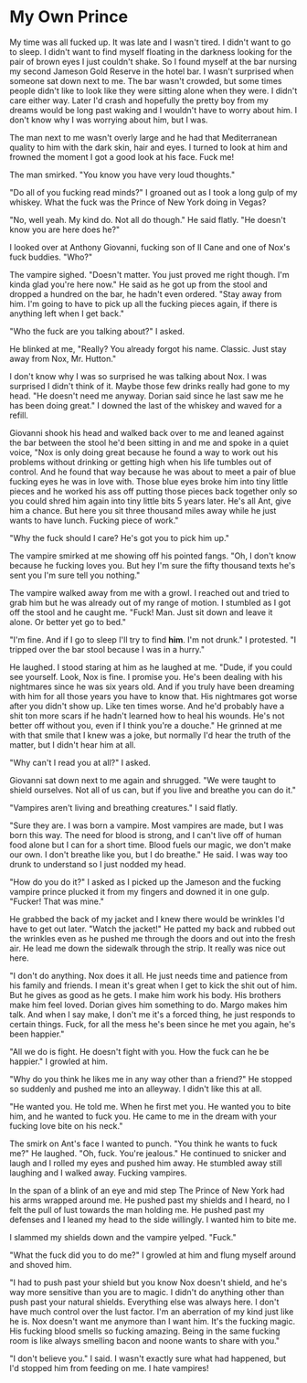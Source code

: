 # My Own Prince
My time was all fucked up.  It was late and I wasn't tired.  I didn't want to go to sleep.  I didn't want to find myself floating in the darkness looking for the pair of brown eyes I just couldn't shake.  So I found myself at the bar nursing my second Jameson Gold Reserve in the hotel bar.  I wasn't surprised when someone sat down next to me.  The bar wasn't crowded, but some times people didn't like to look like they were sitting alone when they were.  I didn't care either way.  Later I'd crash and hopefully the pretty boy from my dreams would be long past waking and I wouldn't have to worry about him.  I don't know why I was worrying about him, but I was.

The man next to me wasn't overly large and he had that Mediterranean quality to him with the dark skin, hair and eyes.  I turned to look at him and frowned the moment I got a good look at his face.  Fuck me!

The man smirked.  "You know you have very loud thoughts."

"Do all of you fucking read minds?"  I groaned out as I took a long gulp of my whiskey.  What the fuck was the Prince of New York doing in Vegas?

"No, well yeah.  My kind do.  Not all do though."  He said flatly.  "He doesn't know you are here does he?"

I looked over at Anthony Giovanni, fucking son of Il Cane and one of Nox's fuck buddies. "Who?"

The vampire sighed.  "Doesn't matter.  You just proved me right though.  I'm kinda glad you're here now."  He said as he got up from the stool and dropped a hundred on the bar, he hadn't even ordered.  "Stay away from him.  I'm going to have to pick up all the fucking pieces again, if there is anything left when I get back."

"Who the fuck are you talking about?"  I asked.

He blinked at me, "Really?  You already forgot his name.  Classic.  Just stay away from Nox, Mr. Hutton."

I don't know why I was so surprised he was talking about Nox.  I was surprised I didn't think of it.  Maybe those few drinks really had gone to my head.  "He doesn't need me anyway.  Dorian said since he last saw me he has been doing great."  I downed the last of the whiskey and waved for a refill.

Giovanni shook his head and walked back over to me and leaned against the bar between the stool he'd been sitting in and me and spoke in a quiet voice, "Nox is only doing great because he found a way to work out his problems without drinking or getting high when his life tumbles out of control.  And he found that way because he was about to meet a pair of blue fucking eyes he was in love with.  Those blue eyes broke him into tiny little pieces and he worked his ass off putting those pieces back together only so you could shred him again into tiny little bits 5 years later.  He's all Ant, give him a chance.  But here you sit three thousand miles away while he just wants to have lunch.  Fucking piece of work."

"Why the fuck should I care?  He's got you to pick him up."

The vampire smirked at me showing off his pointed fangs.  "Oh, I don't know because he fucking loves you.  But hey I'm sure the fifty thousand texts he's sent you I'm sure tell you nothing."  

The vampire walked away from me with a growl.  I reached out and tried to grab him but he was already out of my range of motion.  I stumbled as I got off the stool and he caught me.  "Fuck! Man.  Just sit down and leave it alone.  Or better yet go to bed."

"I'm fine.  And if I go to sleep I'll try to find **him**. I'm not drunk."  I protested.  "I tripped over the bar stool because I was in a hurry."

He laughed.  I stood staring at him as he laughed at me.  "Dude, if you could see yourself.  Look, Nox is fine.  I promise you.  He's been dealing with his nightmares since he was six years old.  And if you truly have been dreaming with him for all those years you have to know that.  His nightmares got worse after you didn't show up.  Like ten times worse.  And he'd probably have a shit ton more scars if he hadn't learned how to heal his wounds.  He's not better off without you, even if I think you're a douche."  He grinned at me with that smile that I knew was a joke, but normally I'd hear the truth of the matter, but I didn't hear him at all.

"Why can't I read you at all?"  I asked.

Giovanni sat down next to me again and shrugged.  "We were taught to shield ourselves.  Not all of us can, but if you live and breathe you can do it."

"Vampires aren't living and breathing creatures."  I said flatly.

"Sure they are.  I was born a vampire.  Most vampires are made, but I was born this way.  The need for blood is strong, and I can't live off of human food alone but I can for a short time.  Blood fuels our magic, we don't make our own.  I don't breathe like you, but I do breathe."  He said.  I was way too drunk to understand so I just nodded my head.

"How do you do it?" I asked as I picked up the Jameson and the fucking vampire prince plucked it from my fingers and downed it in one gulp.  "Fucker!  That was mine."

He grabbed the back of my jacket and I knew there would be wrinkles I'd have to get out later.  "Watch the jacket!"  He patted my back and rubbed out the wrinkles even as he pushed me through the doors and out into the fresh air.  He lead me down the sidewalk through the strip.  It really was nice out here.

"I don't do anything.  Nox does it all.  He just needs time and patience from his family and friends.  I mean it's great when I get to kick the shit out of him.  But he gives as good as he gets.  I make him work his body.  His brothers make him feel loved.  Dorian gives him something to do.  Margo makes him talk.  And when I say make, I don't me it's a forced thing, he just responds to certain things.  Fuck, for all the mess he's been since he met you again, he's been happier."

"All we do is fight.  He doesn't fight with you. How the fuck can he be happier."  I growled at him.

"Why do you think he likes me in any way other than a friend?" He stopped so suddenly and pushed me into an alleyway.  I didn't like this at all.

"He wanted you.  He told me.  When he first met you.  He wanted you to bite him, and he wanted to fuck you.  He came to me in the dream with your fucking love bite on his neck."

The smirk on Ant's face I wanted to punch.  "You think he wants to fuck me?"  He laughed.  "Oh, fuck.  You're jealous."  He continued to snicker and laugh and I rolled my eyes and pushed him away.  He stumbled away still laughing and I walked away.  Fucking vampires.

In the span of a blink of an eye and mid step The Prince of New York had his arms wrapped around me.  He pushed past my shields and I heard, no I felt the pull of lust towards the man holding me.  He pushed past my defenses and I leaned my head to the side willingly.  I wanted him to bite me.

I slammed my shields down and the vampire  yelped.  "Fuck."

"What the fuck did you to do me?"  I growled at him and flung myself around and shoved him.

"I had to push past your shield but you know Nox doesn't shield, and he's way more sensitive than you are to magic.  I didn't do anything other than push past your natural shields.  Everything else was always here.  I don't have much control over the lust factor.  I'm an aberration of my kind just like he is.  Nox doesn't want me anymore than I want him.  It's the fucking magic.  His fucking blood smells so fucking amazing.  Being in the same fucking room is like always smelling bacon and noone wants to share with you."

"I don't believe you."  I said.  I wasn't exactly sure what had happened, but I'd stopped him from feeding on me.  I hate vampires!


<!--stackedit_data:
eyJoaXN0b3J5IjpbMTQxMTMxNTcyOCwxMDYyNDcwMzU3LC01OT
Q1NTIyNjcsNjYyMTE2MjQ0LC0xNTQ4MDUxMjI0LDIwODkzMjAx
OTgsLTEyOTU5NTc1MjYsLTQ1NzU0MjcyNF19
-->